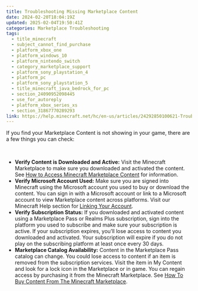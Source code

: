 ```yaml
---
title: Troubleshooting Missing Marketplace Content
date: 2024-02-20T18:04:19Z
updated: 2025-02-04T19:50:41Z
categories: Marketplace Troubleshooting
tags:
  - title_minecraft
  - subject_cannot_find_purchase
  - platform_xbox_one
  - platform_windows_10
  - platform_nintendo_switch
  - category_marketplace_support
  - platform_sony_playstation_4
  - platform_pc
  - platform_sony_playstation_5
  - title_minecraft_java_bedrock_for_pc
  - section_24090952098445
  - use_for_autoreply
  - platform_xbox_series_xs
  - section_31867770289293
link: https://help.minecraft.net/hc/en-us/articles/24292850100621-Troubleshooting-Missing-Marketplace-Content
---
```


If you find your Marketplace Content is not showing in your game, there are a few things you can check:

 

- **Verify Content is Downloaded and Active:** Visit the Minecraft Marketplace to make sure you downloaded and activated the content. See [How to Access Minecraft Marketplace Content](../Managing-Marketplace-Content/How-to-Access-Minecraft-Marketplace-Content.md) for information.
- **Verify Microsoft Account Used:** Make sure you are signed into Minecraft using the Microsoft account you used to buy or download the content. You can sign in with a Microsoft account or link to a Microsoft account to view Marketplace content across platforms. Visit our Minecraft Help section for [Linking Your Account](https://help.minecraft.net/hc/en-us/sections/29296773863181).
- **Verify Subscription Status:** If you downloaded and activated content using a Marketplace Pass or Realms Plus subscription, sign into the platform you used to subscribe and make sure your subscription is active. If your subscription expires, you’ll lose access to content you downloaded and activated. Your subscription will expire if you do not play on the subscribing platform at least once every 30 days.
- **Marketplace Catalog Availability:** Content in the Marketplace Pass catalog can change. You could lose access to content if an item is removed from the subscription services. Visit the item in My Content and look for a lock icon in the Marketplace or in game. You can regain access by purchasing it from the Minecraft Marketplace. See [How To Buy Content From The Minecraft Marketplace](../Buying-Marketplace-Content/How-to-Buy-Content-from-the-Minecraft-Marketplace.md).

